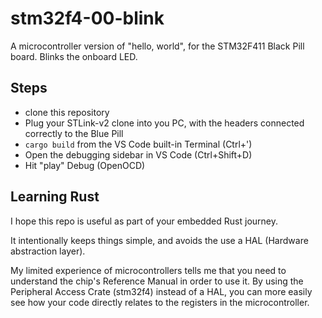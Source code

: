 # stm32f4-00-blink

A microcontroller version of "hello, world", for the STM32F411 Black Pill board.
Blinks the onboard LED.

## Steps

* clone this repository
* Plug your STLink-v2 clone into you PC, with the headers connected correctly to the Blue Pill
* `cargo build` from the VS Code built-in Terminal (Ctrl+')
* Open the debugging sidebar in VS Code (Ctrl+Shift+D)
* Hit "play" Debug (OpenOCD)

## Learning Rust

I hope this repo is useful as part of your embedded Rust journey. 

It intentionally keeps things simple, and avoids the use a HAL (Hardware abstraction layer).

My limited experience of microcontrollers tells me that you need to understand the chip's Reference Manual in order to use it. 
By using the Peripheral Access Crate (stm32f4) instead of a HAL, you can more easily see how your code directly relates to 
the registers in the microcontroller.


